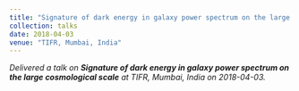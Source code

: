 ```yaml
---
title: "Signature of dark energy in galaxy power spectrum on the large cosmological scale"
collection: talks
date: 2018-04-03
venue: "TIFR, Mumbai, India"
---
```


*Delivered a talk on **Signature of dark energy in galaxy power spectrum on the large cosmological scale** at TIFR, Mumbai, India on 2018-04-03.*
